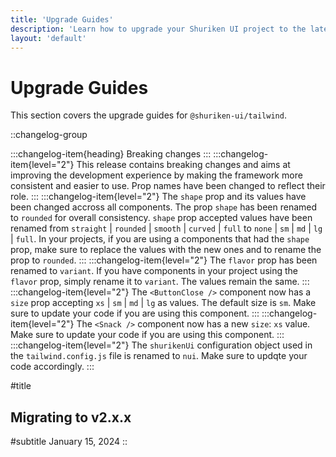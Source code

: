 ```yaml
---
title: 'Upgrade Guides'
description: 'Learn how to upgrade your Shuriken UI project to the latest version.'
layout: 'default'
---
```


# Upgrade Guides

This section covers the upgrade guides for `@shuriken-ui/tailwind`.

::changelog-group

:::changelog-item{heading}
Breaking changes
:::
:::changelog-item{level="2"}
This release contains breaking changes and aims at improving the development experience by making the framework more consistent and easier to use. Prop names have been changed to reflect their role.
:::
:::changelog-item{level="2"}
The `shape` prop and its values have been changed accross all components. The prop `shape` has been renamed to `rounded` for overall consistency. `shape` prop accepted values have been renamed from `straight` | `rounded` | `smooth` | `curved` | `full` to `none` | `sm` | `md` | `lg` | `full`. In your projects, if you are using a components that had the `shape` prop, make sure to replace the values with the new ones and to rename the prop to `rounded`.
:::
:::changelog-item{level="2"}
The `flavor` prop has been renamed to `variant`. If you have components in your project using the `flavor` prop, simply rename it to `variant`. The values remain the same.
:::
:::changelog-item{level="2"}
The `<ButtonClose />` component now has a `size` prop accepting `xs` | `sm` | `md` | `lg` as values. The default size is `sm`. Make sure to update your code if you are using this component.
:::
:::changelog-item{level="2"}
The `<Snack />` component now has a new `size`: `xs` value. Make sure to update your code if you are using this component.
:::
:::changelog-item{level="2"}
The `shurikenUi` configuration object used in the `tailwind.config.js` file is renamed to `nui`. Make sure to updqte your code accordingly.
:::

#title
## Migrating to v2.x.x

#subtitle
January 15, 2024
::